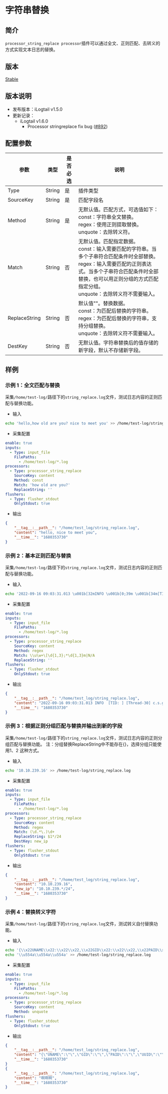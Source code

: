 # 字符串替换

## 简介

`processor_string_replace processor`插件可以通过全文、正则匹配、去转义的方式实现文本日志的替换。

## 版本

[Stable](../../stability-level.md)

## 版本说明

* 发布版本：iLogtail v1.5.0
* 更新记录：
  * iLogtail v1.6.0
    * Processor stringreplace fix bug ([#892](https://github.com/alibaba/loongcollector/pull/892))

## 配置参数

| 参数           | 类型       | 是否必选 | 说明                                                                        |
| ------------ | -------- | ---- | ------------------------------------------------------------------------- |
| Type         | String   | 是    | 插件类型                                                                      |
| SourceKey    | String   | 是    | 匹配字段名                                                       |
| Method         | String | 是  | 无默认值。匹配方式，可选值如下：<br>const：字符串全文替换。<br>regex：使用正则提取替换。<br>unquote：去除转义符。 |
| Match           | String | 否  | 无默认值。匹配指定数据。<br>const：输入需要匹配的字符串。当多个子串符合匹配条件时全部替换。<br>regex：输入需要匹配的正则表达式。当多个子串符合匹配条件时全部替换，也可以用正则分组的方式匹配指定分组。<br>unquote：去除转义符不需要输入。 |
| ReplaceString   | String  | 否    | 默认值""。替换数据。<br>const：为匹配后替换的字符串。<br>regex：为匹配后替换的字符串，支持分组替换。<br>unquote：去除转义符不需要输入。                               |
| DestKey | String  | 否    | 无默认值。字符串替换后的值存储的新字段，默认不存储新字段。                         |

## 样例

### 示例 1：全文匹配与替换

采集`/home/test-log/`路径下的`string_replace.log`文件，测试日志内容的正则匹配与替换功能。

* 输入

```bash
echo 'hello,how old are you? nice to meet you' >> /home/test-log/string_replace.log
```

* 采集配置

```yaml
enable: true
inputs:
  - Type: input_file
    FilePaths: 
      - /home/test-log/*.log
processors:
  - Type: processor_string_replace
    SourceKey: content
    Method: const
    Match: 'how old are you?'
    ReplaceString: ''
flushers:
  - Type: flusher_stdout
    OnlyStdout: true
```

* 输出

```json
{
    "__tag__:__path__": "/home/test_log/string_replace.log",
    "content": "hello, nice to meet you",
    "__time__": "1680353730"
}
```

### 示例 2：基本正则匹配与替换

采集`/home/test-log/`路径下的`string_replace.log`文件，测试日志内容的正则匹配与替换功能。

* 输入

```bash
echo '2022-09-16 09:03:31.013 \u001b[32mINFO \u001b[0;39m \u001b[34m[TID: N/A]\u001b[0;39m [\u001b[35mThread-30\u001b[0;39m] \u001b[36mc.s.govern.polygonsync.job.BlockTask\u001b[0;39m : 区块采集------结束------\r' >> /home/test-log/string_replace.log
```

* 采集配置

```yaml
enable: true
inputs:
  - Type: input_file
    FilePaths: 
      - /home/test-log/*.log
processors:
  - Type: processor_string_replace
    SourceKey: content
    Method: regex
    Match: \\u\w+\[\d{1,3};*\d{1,3}m|N/A
    ReplaceString: ''
flushers:
  - Type: flusher_stdout
    OnlyStdout: true
```

* 输出

```json
{
    "__tag__:__path__": "/home/test_log/string_replace.log",
    "content": "2022-09-16 09:03:31.013 INFO  [TID: ] [Thread-30] c.s.govern.polygonsync.job.BlockTask : 区块采集------结束------\r",
    "__time__": "1680353730"
}
```

### 示例 3：根据正则分组匹配与替换并输出到新的字段

采集`/home/test-log/`路径下的`string_replace.log`文件，测试日志内容的正则分组匹配与替换功能。
注：分组替换ReplaceString中不能存在{}，选择分组只能使用$1、$2 这种方式。

* 输入

```bash
echo '10.10.239.16' >> /home/test-log/string_replace.log
```

* 采集配置

```yaml
enable: true
inputs:
  - Type: input_file
    FilePaths: 
      - /home/test-log/*.log
processors:
  - Type: processor_string_replace
    SourceKey: content
    Method: regex
    Match: (\d.*\.)\d+
    ReplaceString: $1*/24
    DestKey: new_ip
flushers:
  - Type: flusher_stdout
    OnlyStdout: true
```

* 输出

```json
{
    "__tag__:__path__": "/home/test_log/string_replace.log",
    "content": "10.10.239.16",
    "new_ip": "10.10.239.*/24",
    "__time__": "1680353730"
}
```

### 示例 4：替换转义字符

采集`/home/test-log/`路径下的`string_replace.log`文件，测试转义自付替换功能。

* 输入

```bash
echo '{\\x22UNAME\\x22:\\x22\\x22,\\x22GID\\x22:\\x22\\x22,\\x22PAID\\x22:\\x22\\x22,\\x22UUID\\x22:\\x22\\x22,\\x22STARTTIME\\x22:\\x22\\x22,\\x22ENDTIME\\x22:\\x22\\x22,\\x22UID\\x22:\\x222154212790\\x22,\\x22page_num\\x22:1,\\x22page_size\\x22:10}' >> /home/test-log/string_replace.log
echo '\\u554a\\u554a\\u554a' >> /home/test-log/string_replace.log
```

* 采集配置

```yaml
enable: true
inputs:
  - Type: input_file
    FilePaths: 
      - /home/test-log/*.log
processors:
  - Type: processor_string_replace
    SourceKey: content
    Method: unquote
flushers:
  - Type: flusher_stdout
    OnlyStdout: true
```

* 输出

```json
{
    "__tag__:__path__": "/home/test_log/string_replace.log",
    "content": "{\"UNAME\":\"\",\"GID\":\"\",\"PAID\":\"\",\"UUID\":\"\",\"STARTTIME\":\"\",\"ENDTIME\":\"\",\"UID\":\"2154212790\",\"page_num\":1,\"page_size\":10}",
    "__time__": "1680353730"
}
{
    "__tag__:__path__": "/home/test_log/string_replace.log",
    "content": "啊啊啊",
    "__time__": "1680353730"
}
```
